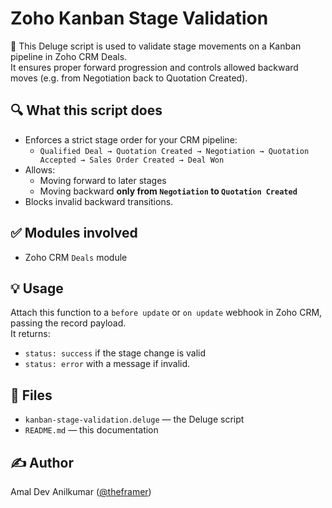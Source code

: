 # Zoho Kanban Stage Validation

🚀 This Deluge script is used to validate stage movements on a Kanban pipeline in Zoho CRM Deals.  
It ensures proper forward progression and controls allowed backward moves (e.g. from Negotiation back to Quotation Created).

## 🔍 What this script does
- Enforces a strict stage order for your CRM pipeline:
  - `Qualified Deal → Quotation Created → Negotiation → Quotation Accepted → Sales Order Created → Deal Won`
- Allows:
  - Moving forward to later stages
  - Moving backward **only from `Negotiation` to `Quotation Created`**
- Blocks invalid backward transitions.

## ✅ Modules involved
- Zoho CRM `Deals` module

## 💡 Usage
Attach this function to a `before update` or `on update` webhook in Zoho CRM, passing the record payload.  
It returns:
- `status: success` if the stage change is valid
- `status: error` with a message if invalid.

## 📂 Files
- `kanban-stage-validation.deluge` — the Deluge script
- `README.md` — this documentation

## ✍️ Author
Amal Dev Anilkumar ([@theframer](https://github.com/theframer))
